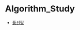 # Algorithm_Study


- [풍선팡](https://swexpertacademy.com/main/talk/solvingClub/problemView.do?solveclubId=AZgv3D6qGtzHBIT9&contestProbId=AXAerAPaVXMDFARP&probBoxId=AZgv3D6qGt3HBIT9&type=USER&problemBoxTitle=IM%EB%8C%80%EB%B9%84%EB%AC%B8%EC%A0%9C&problemBoxCnt=15) 